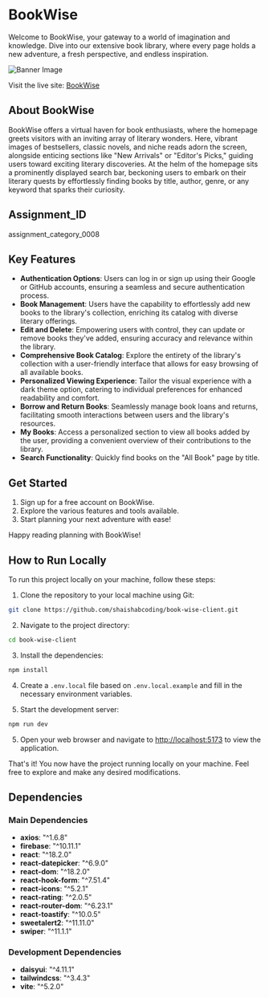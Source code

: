 # BookWise

Welcome to BookWise, your gateway to a world of imagination and knowledge. Dive into our extensive book library, where every page holds a new adventure, a fresh perspective, and endless inspiration.

![Banner Image](https://i.ibb.co/VTn2JDB/banner.png)

Visit the live site: [BookWise](https://book-wise-316.web.app/)

## About BookWise

BookWise offers a virtual haven for book enthusiasts, where the homepage greets visitors with an inviting array of literary wonders. Here, vibrant images of bestsellers, classic novels, and niche reads adorn the screen, alongside enticing sections like "New Arrivals" or "Editor's Picks," guiding users toward exciting literary discoveries. At the helm of the homepage sits a prominently displayed search bar, beckoning users to embark on their literary quests by effortlessly finding books by title, author, genre, or any keyword that sparks their curiosity.

## Assignment_ID

assignment_category_0008

## Key Features

- **Authentication Options**: Users can log in or sign up using their Google or GitHub accounts, ensuring a seamless and secure authentication process.
- **Book Management**: Users have the capability to effortlessly add new books to the library's collection, enriching its catalog with diverse literary offerings.
- **Edit and Delete**: Empowering users with control, they can update or remove books they've added, ensuring accuracy and relevance within the library.
- **Comprehensive Book Catalog**: Explore the entirety of the library's collection with a user-friendly interface that allows for easy browsing of all available books.
- **Personalized Viewing Experience**: Tailor the visual experience with a dark theme option, catering to individual preferences for enhanced readability and comfort.
- **Borrow and Return Books**: Seamlessly manage book loans and returns, facilitating smooth interactions between users and the library's resources.
- **My Books**: Access a personalized section to view all books added by the user, providing a convenient overview of their contributions to the library.
- **Search Functionality**: Quickly find books on the "All Book" page by title.

## Get Started

1. Sign up for a free account on BookWise.
2. Explore the various features and tools available.
3. Start planning your next adventure with ease!

Happy reading planning with BookWise!

## How to Run Locally

To run this project locally on your machine, follow these steps:

1. Clone the repository to your local machine using Git:

```bash
git clone https://github.com/shaishabcoding/book-wise-client.git
```

2. Navigate to the project directory:

```bash
cd book-wise-client
```

3. Install the dependencies:

```bash
npm install
```

4. Create a `.env.local` file based on `.env.local.example` and fill in the necessary environment variables.

5. Start the development server:

```bash
npm run dev
```

5. Open your web browser and navigate to [http://localhost:5173](http://localhost:5173) to view the application.

That's it! You now have the project running locally on your machine. Feel free to explore and make any desired modifications.

## Dependencies

### Main Dependencies

- **axios**: "^1.6.8"
- **firebase**: "^10.11.1"
- **react**: "^18.2.0"
- **react-datepicker**: "^6.9.0"
- **react-dom**: "^18.2.0"
- **react-hook-form**: "^7.51.4"
- **react-icons**: "^5.2.1"
- **react-rating**: "^2.0.5"
- **react-router-dom**: "^6.23.1"
- **react-toastify**: "^10.0.5"
- **sweetalert2**: "^11.11.0"
- **swiper**: "^11.1.1"

### Development Dependencies

- **daisyui**: "^4.11.1"
- **tailwindcss**: "^3.4.3"
- **vite**: "^5.2.0"
